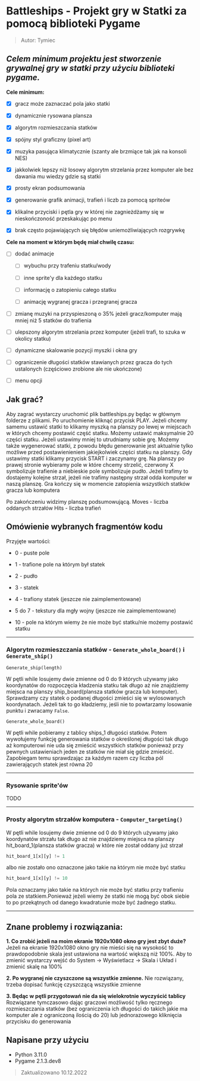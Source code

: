 # Battleships - Projekt gry w Statki za pomocą biblioteki Pygame
> Autor: Tymiec

## *Celem minimum projektu jest stworzenie grywalnej gry w statki przy użyciu biblioteki pygame.*

**Cele minimum:**

- [X] gracz może zaznaczać pola jako statki

- [X] dynamicznie rysowana plansza

- [X] algorytm rozmieszczania statków

- [X] spójny styl graficzny (pixel art)

- [X] muzyka pasująca klimatycznie (szanty ale brzmiące tak jak na konsoli NES)

- [X] jakkolwiek lepszy niż losowy algorytm strzelania przez komputer ale bez dawania mu wiedzy gdzie są statki

- [X] prosty ekran podsumowania

- [X] generowanie grafik animacji, trafień i liczb za pomocą spriteów

- [X] klikalne przyciski i pętla gry w której nie zagnieżdżamy się w nieskończoność przeskakując po menu

- [X] brak często pojawiających się błędów uniemożliwiających rozgrywkę



**Cele na moment w którym będę miał chwilę czasu:**
- [ ] dodać animacje 
    - [ ] wybuchu przy trafeniu statku/wody

    - [ ] inne sprite'y dla każdego statku 

    - [ ] informację o zatopieniu całego statku  

    - [ ] animację wygranej gracza i przegranej gracza

- [ ] zmianę muzyki na przyspieszoną o 35% jeżeli gracz/komputer mają mniej niż 5 statków do trafienia

- [ ] ulepszony algorytm strzelania przez komputer (jeżeli trafi, to szuka w okolicy statku)

- [ ] dynamiczne skalowanie pozycji myszki i okna gry

- [ ] ograniczenie długości statków stawianych przez gracza do tych ustalonych (częściowo zrobione ale nie ukończone)

- [ ] menu opcji


## Jak grać?
Aby zagrać wystarczy uruchomić plik battleships.py będąc w głównym folderze z plikami. 
Po uruchomienie kliknąć przycisk PLAY.
Jeżeli chcemy samemu ustawić statki to klikamy myszką na planszy po lewej w miejscach w których chcemy postawić część statku. Możemy ustawić maksymalnie 20 części statku. Jeżeli ustawimy mniej to utrudniamy sobie grę.
Możemy także wygenerować statki, z powodu błędu generowanie jest aktualnie tylko możliwe przed postawienieniem jakiejkolwiek części statku na planszy.
Gdy ustawimy statki klikamy przycisk START i zaczynamy grę.
Na planszy po prawej stronie wybieramy pole w które chcemy strzelić, czerwony X symbolizuje trafienie a niebieskie pole symbolizuje pudło. Jeżeli trafimy to dostajemy kolejne strzał, jeżeli nie trafimy następny strzał odda komputer w naszą planszę.
Gra kończy się w momencie zatopienia wszystkich statków gracza lub komputera

Po zakończeniu widzimy planszę podsumowującą.
Moves - liczba oddanych strzałów 
Hits - liczba trafień

## Omówienie wybranych fragmentów kodu
Przyjęte wartości:
- 0 - puste pole

- 1 - trafione pole na którym był statek

- 2 - pudło

- 3 - statek

- 4 - trafiony statek (jeszcze nie zaimplementowane)

- 5 do 7 - tekstury dla mgły wojny (jeszcze nie zaimplementowane)

- 10 - pole na którym wiemy że nie może być statku/nie możemy postawić statku

---

### **Algorytm rozmieszczania statków** - ```Generate_whole_board()``` i ```Generate_ship()```
```Generate_ship(length)```

W pętli while losujemy dwie zmienne od 0 do 9 których używamy jako koordynatów do rozpoczęcia kładzenia statku tak długo aż nie znajdziemy miejsca na planszy ship_board(plansza statków gracza lub komputer). Sprawdzamy czy statek o podanej długości zmieści się w wylosowanych koordynatach. Jeżeli tak to go kładziemy, jeśli nie to powtarzamy losowanie punktu i zwracamy ```False```.

```Generate_whole_board()```

W pętli while pobieramy z tablicy ships_1 długości statków. Potem wywołujemy funkcję generowania statków o określonej długości tak długo aż komputerowi nie uda się zmieścić wszystkich statków ponieważ przy pewnych ustawieniach jeden ze statków nie miał się gdzie zmieścić. Zapobiegam temu sprawdzając za każdym razem czy liczba pól zawierających statek jest równa 20

---

### **Rysowanie sprite'ów**
TODO

---

### **Prosty algorytm strzałów komputera** - ```Computer_targeting()```
W pętli while losujemy dwie zmienne od 0 do 9 których używamy jako koordynatów strzału tak długo aż nie znajdziemy miejsca na planszy hit_board_1(plansza statków gracza) w które nie został oddany już strzał 
```python
hit_board_1[x][y] != 1
```
albo nie zostało ono oznaczone jako takie na którym nie może być statku 
```python
hit_board_1[x][y] != 10
``` 
Pola oznaczamy jako takie na których nie może być statku przy trafieniu pola ze statkiem.Ponieważ jeżeli wiemy że statki nie mogą być obok siebie to po przekątnych od danego kwadratunie może być żadnego statku.

---

## Znane problemy i rozwiązania:
**1. Co zrobić jeżeli na moim ekranie 1920x1080 okno gry jest zbyt duże?**
Jeżeli na ekranie 1920x1080 okno gry nie mieści się na wysokość to prawdopodobnie skala jest ustawiona na wartość większą niż 100%.
Aby to zmienić wystarczy wejść do
System -> Wyświetlacz -> Skala i Układ i zmienić skalę na 100%

**2. Po wygranej nie czyszczone są wszystkie zmienne.**
Nie rozwiązany, trzeba dopisać funkcję czyszczącą wszystkie zmienne

**3. Będąc w pętli przygotowań nie da się wielokrotnie wyczyścić tablicy**
Rozwiązane tymczasowo dając graczowi możliwość tylko ręcznego rozmieszczania statków (bez ograniczenia ich długości do takich jakie ma komputer ale z ograniczoną ilością do 20) lub jednorazowego kliknięcia przycisku do generowania

## Napisane przy użyciu
- Python 3.11.0
- Pygame 2.1.3.dev8

> Zaktualizowano 10.12.2022